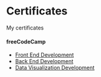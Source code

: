 # Certificates

My certificates

#### freeCodeCamp

* [Front End Development](https://www.freecodecamp.org/amimaro/front-end-certification)
* [Back End Development](https://www.freecodecamp.org/amimaro/back-end-certification)
* [Data Visualization Development](https://www.freecodecamp.org/amimaro/data-visualization-certification)
